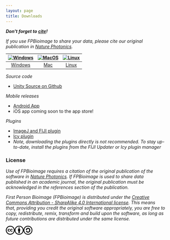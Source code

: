 ```yaml
---
layout: page
title: Downloads
---
```


<script>
    str = '<ul id="subheadings">' +
    '<li><a href="https://github.com/fpBioImage/FPBioimageHelper-FIJI/releases">ImageJ plugin</a></li>' +
    '<li><a href="https://icy.bioimageanalysis.org/plugins/fpbioimagehelper">Icy plugin</a></li>'
    '<li><a href="../builds/template-webpage.html" download>Template</a></li>' +
    '<li><a href="https://github.com/fpBioImage/assets">Source</a></li></ul>';    
    document.getElementById("subheadings/downloads/").innerHTML = str;
</script>

**_Don't forget to [cite](https://doi.org/10.1038/nphoton.2016.273)!_**

_If you use FPBioimage to share your data, please cite our original publication in [Nature Photonics](https://doi.org/10.1038/nphoton.2016.273)._

| [![Windows](../public/windows.png)](../downloads/FPBioimage.exe) | [![MacOS](../public/apple.png)](../downloads/FPBioimage.dmg) | [![Linux](../public/linux.png)](../downloads/FPBioimage.tar.gz) |
| :----: | :----: | :----: |
 | [Windows](../downloads/setup.exe) | [Mac](../downloads/FPBioimage.dmg) | [Linux](../downloads/FPBioimage.tar.gz) |

_Source code_
* [Unity Source on Github](https://github.com/fpBioImage/unity)

_Mobile releases_
* [Android App](../4/VRBioimage.apk)
* iOS app coming soon to the app store!

_Plugins_
* [ImageJ and FIJI plugin](https://github.com/fpBioImage/FPBioimageHelper-FIJI/releases)
* [Icy plugin](https://icy.bioimageanalysis.org/plugins/fpbioimagehelper)
* _Note, downloading the plugins directly is not recommended. To stay up-to-date, install the plugins from the FIJI Updater or Icy plugin manager_

<h3 id="license">License</h3>

*Use of FPBioimage requires a citation of the original publication of the software in [Nature Photonics](https://doi.org/10.1038/nphoton.2016.273). If FPBioimage is used to share data published in an academic journal, the original publication must be acknowledged in the references section of the publication.*

*First Person Bioimage (FPBioimage) is distributed under the [Creative Commons Attribution - ShareAlike 4.0 International license](https://creativecommons.org/licenses/by-sa/4.0/). This means that, providing you credit the original software appropriately, you are free to copy, redistribute, remix, transform and build upon the software, as long as future contributions are distributed under the same license.*

<a href="(https://creativecommons.org/licenses/by-sa/4.0/)">
<img src="/public/cc.png" style="display:inline; height:2em" alt="This software is covered by a Creative Commons Share Alike License, version 4.0"><img src="/public/cc-by.png" style="display:inline; height:2em" alt="You must give appropriate credit, provide a link to the license, and indicate if changes were made."><img src="/public/cc-sa.png" style="display:inline; height:2em" alt="You must distribute your contributions under the same license as the original.">
</a>

